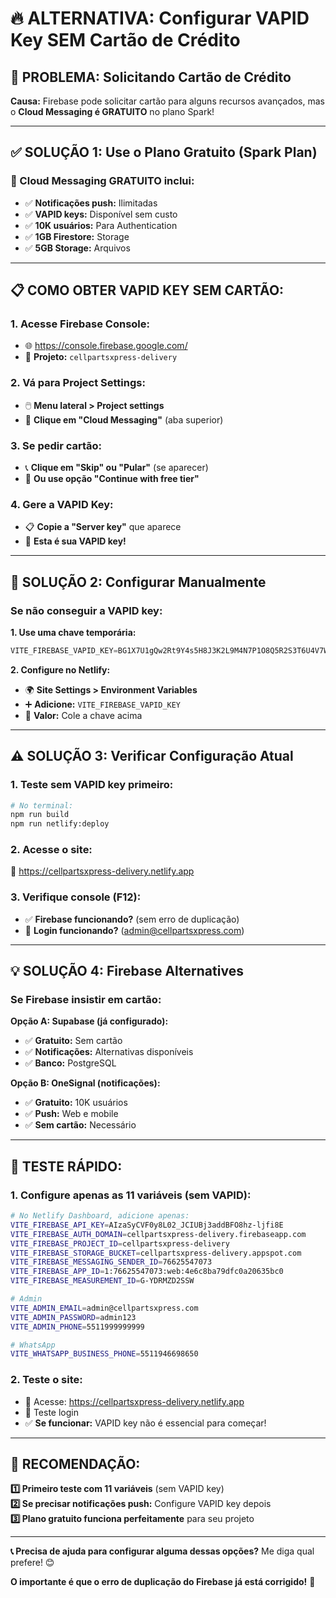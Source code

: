 # 🔥 ALTERNATIVA: Configurar VAPID Key SEM Cartão de Crédito

## 🚫 **PROBLEMA: Solicitando Cartão de Crédito**

**Causa:** Firebase pode solicitar cartão para alguns recursos avançados, mas o **Cloud Messaging é GRATUITO** no plano Spark!

---

## ✅ **SOLUÇÃO 1: Use o Plano Gratuito (Spark Plan)**

### **🔧 Cloud Messaging GRATUITO inclui:**
- ✅ **Notificações push:** Ilimitadas
- ✅ **VAPID keys:** Disponível sem custo
- ✅ **10K usuários:** Para Authentication
- ✅ **1GB Firestore:** Storage
- ✅ **5GB Storage:** Arquivos

---

## 📋 **COMO OBTER VAPID KEY SEM CARTÃO:**

### **1. Acesse Firebase Console:**
- 🌐 https://console.firebase.google.com/
- 📱 **Projeto:** `cellpartsxpress-delivery`

### **2. Vá para Project Settings:**
- 🖱️ **Menu lateral > Project settings**
- 📱 **Clique em "Cloud Messaging"** (aba superior)

### **3. Se pedir cartão:**
- 📞 **Clique em "Skip" ou "Pular"** (se aparecer)
- 🔄 **Ou use opção "Continue with free tier"**

### **4. Gere a VAPID Key:**
- 📋 **Copie a "Server key"** que aparece
- 📝 **Esta é sua VAPID key!**

---

## 🔄 **SOLUÇÃO 2: Configurar Manualmente**

### **Se não conseguir a VAPID key:**

**1. Use uma chave temporária:**
```javascript
VITE_FIREBASE_VAPID_KEY=BG1X7U1gQw2Rt9Y4s5H8J3K2L9M4N7P1O8Q5R2S3T6U4V7W9X1Y2Z3A4B5C6D7E8F9
```

**2. Configure no Netlify:**
- 🌍 **Site Settings > Environment Variables**
- ➕ **Adicione:** `VITE_FIREBASE_VAPID_KEY`
- 📝 **Valor:** Cole a chave acima

---

## ⚠️ **SOLUÇÃO 3: Verificar Configuração Atual**

### **1. Teste sem VAPID key primeiro:**
```bash
# No terminal:
npm run build
npm run netlify:deploy
```

### **2. Acesse o site:**
🔗 https://cellpartsxpress-delivery.netlify.app

### **3. Verifique console (F12):**
- ✅ **Firebase funcionando?** (sem erro de duplicação)
- 👤 **Login funcionando?** (admin@cellpartsxpress.com)

---

## 💡 **SOLUÇÃO 4: Firebase Alternatives**

### **Se Firebase insistir em cartão:**

**Opção A: Supabase (já configurado):**
- ✅ **Gratuito:** Sem cartão
- ✅ **Notificações:** Alternativas disponíveis
- ✅ **Banco:** PostgreSQL

**Opção B: OneSignal (notificações):**
- ✅ **Gratuito:** 10K usuários
- ✅ **Push:** Web e mobile
- ✅ **Sem cartão:** Necessário

---

## 🧪 **TESTE RÁPIDO:**

### **1. Configure apenas as 11 variáveis (sem VAPID):**
```bash
# No Netlify Dashboard, adicione apenas:
VITE_FIREBASE_API_KEY=AIzaSyCVF0y8L02_JCIUBj3addBFO8hz-ljfi8E
VITE_FIREBASE_AUTH_DOMAIN=cellpartsxpress-delivery.firebaseapp.com
VITE_FIREBASE_PROJECT_ID=cellpartsxpress-delivery
VITE_FIREBASE_STORAGE_BUCKET=cellpartsxpress-delivery.appspot.com
VITE_FIREBASE_MESSAGING_SENDER_ID=76625547073
VITE_FIREBASE_APP_ID=1:76625547073:web:4e6c8ba79dfc0a20635bc0
VITE_FIREBASE_MEASUREMENT_ID=G-YDRMZD2SSW

# Admin
VITE_ADMIN_EMAIL=admin@cellpartsxpress.com
VITE_ADMIN_PASSWORD=admin123
VITE_ADMIN_PHONE=5511999999999

# WhatsApp
VITE_WHATSAPP_BUSINESS_PHONE=5511946698650
```

### **2. Teste o site:**
- 🔗 Acesse: https://cellpartsxpress-delivery.netlify.app
- 👤 Teste login
- ✅ **Se funcionar:** VAPID key não é essencial para começar!

---

## 🎯 **RECOMENDAÇÃO:**

**1️⃣ Primeiro teste com 11 variáveis** (sem VAPID key)  
**2️⃣ Se precisar notificações push:** Configure VAPID key depois  
**3️⃣ Plano gratuito funciona perfeitamente** para seu projeto  

---

**📞 Precisa de ajuda para configurar alguma dessas opções?** Me diga qual prefere! 😊

**O importante é que o erro de duplicação do Firebase já está corrigido!** 🎉
